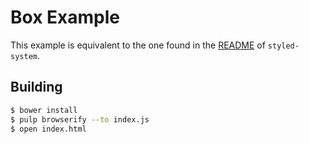 # Box Example

This example is equivalent to the one found in the [README](https://github.com/jxnblk/styled-system#usage) of `styled-system`.

## Building

```sh
$ bower install
$ pulp browserify --to index.js
$ open index.html
```

